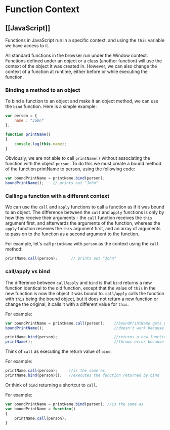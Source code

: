 # Function Context
[[JavaScript]]
---

Functions in JavaScript run in a specific context, and using the `this` variable we have access to it.

All standard functions in the browser run under the Window context. Functions defined under an object or a class (another function) will use the context of the object it was created in. However, we can also change the context of a function at runtime, either before or while executing the function.

### Binding a method to an object

To bind a function to an object and make it an object method, we can use the `bind` function. Here is a simple example:

```javascript
var person = {
    name : "John"
};

function printName()
{
    console.log(this.name);
}
```

Obviously, we are not able to call `printName()` without associating the function with the object `person`. To do this we must create a bound method of the function printName to person, using the following code:

```javascript
var boundPrintName = printName.bind(person);
boundPrintName();    // prints out "John"
```

### Calling a function with a different context

We can use the `call` and `apply` functions to call a function as if it was bound to an object. The difference between the `call` and `apply` functions is only by how they receive their arguments - the `call` function receives the `this` argument first, and afterwards the arguments of the function, whereas the `apply` function receives the `this` argument first, and an array of arguments to pass on to the function as a second argument to the function.

For example, let's call `printName` with `person` as the context using the `call` method:

```javascript
printName.call(person);      // prints out "John"
```

### call/apply vs bind

The difference between `call`/`apply` and `bind` is that `bind` returns a new function identical to the old function, except that the value of `this` in the new function is now the object it was bound to. `call`/`apply` calls the function with `this` being the bound object, but it does not return a new function or change the original, it calls it with a different value for `this`.

For example:

```javascript
var boundPrintName = printName.call(person);    //boundPrintName gets printName's return value (null)
boundPrintName();                               //doesn't work because it's not a function, it's null

printName.bind(person);                         //returns a new function, but nothing is using it so it's useless
printName();                                    //throws error because this.name is not defined
```

Think of `call` as executing the return value of `bind`.

For example:

```javascript
printName.call(person);     //is the same as
printName.bind(person)();   //executes the function returned by bind
```

Or think of `bind` returning a shortcut to `call`.

For example:

```javascript
var boundPrintName = printName.bind(person); //is the same as
var boundPrintName = function()
{
    printName.call(person);
}
```